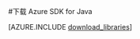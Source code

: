 <properties 
	pageTitle="下载 Azure SDK for Java (Linux)" 
	description="下载 Azure SDK for Java。如果您已设置为使用 Maven 进行生成，则提供了代码。" 
	services="" 
	documentationCenter="java" 
	authors="rmcmurray" 
	manager="wpickett" 
	editor="jimbe"/>

<tags 
	ms.service="multiple" 
	ms.date="08/14/2015" 
	wacn.date="10/3/2015"/>

#下载 Azure SDK for Java

[AZURE.INCLUDE [download\_libraries](../includes/download_libraries.md)]

<!---HONumber=71-->